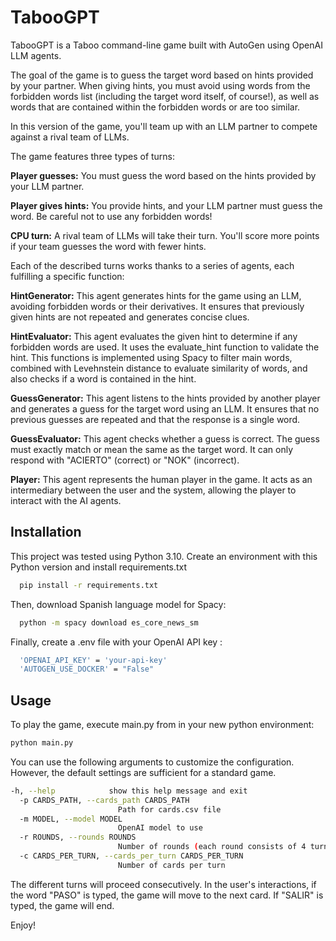 # TabooGPT
TabooGPT is a Taboo command-line game built with AutoGen using OpenAI LLM agents.

The goal of the game is to guess the target word based on hints provided by your partner. When giving hints, you must avoid using words from the forbidden words list (including the target word itself, of course!), as well as words that are contained within the forbidden words or are too similar.

In this version of the game, you'll team up with an LLM partner to compete against a rival team of LLMs.

The game features three types of turns:

**Player guesses:** You must guess the word based on the hints provided by your LLM partner.

**Player gives hints:** You provide hints, and your LLM partner must guess the word. Be careful not to use any forbidden words!

**CPU turn:** A rival team of LLMs will take their turn.
You'll score more points if your team guesses the word with fewer hints.

Each of the described turns works thanks to a series of agents, each fulfilling a specific function:

**HintGenerator:**
This agent generates hints for the game using an LLM, avoiding forbidden words or their derivatives. It ensures that previously given hints are not repeated and generates concise clues.

**HintEvaluator:**
This agent evaluates the given hint to determine if any forbidden words are used. It uses the evaluate_hint function to validate the hint. This functions is implemented using Spacy to filter main words, combined with Levehnstein distance to evaluate similarity of words, and also checks if a word is contained in the hint.

**GuessGenerator:**
This agent listens to the hints provided by another player and generates a guess for the target word using an LLM. It ensures that no previous guesses are repeated and that the response is a single word.

**GuessEvaluator:**
This agent checks whether a guess is correct. The guess must exactly match or mean the same as the target word. It can only respond with "ACIERTO" (correct) or "NOK" (incorrect).

**Player:**
This agent represents the human player in the game. It acts as an intermediary between the user and the system, allowing the player to interact with the AI agents.





## Installation

This project was tested using Python 3.10. Create an environment with this Python version and install requirements.txt

```bash
  pip install -r requirements.txt
```

Then, download Spanish language model for Spacy:

```bash
  python -m spacy download es_core_news_sm 
```

Finally, create a .env file with your OpenAI API key : 

```bash
  'OPENAI_API_KEY' = 'your-api-key'
  'AUTOGEN_USE_DOCKER' = "False"
```

## Usage
To play the game, execute main.py from in your new python environment:
```bash
python main.py
```
You can use the following arguments to customize the configuration. However, the default settings are sufficient for a standard game.
```bash
-h, --help            show this help message and exit
  -p CARDS_PATH, --cards_path CARDS_PATH
                        Path for cards.csv file
  -m MODEL, --model MODEL
                        OpenAI model to use
  -r ROUNDS, --rounds ROUNDS
                        Number of rounds (each round consists of 4 turns: 2 by the player and 2 by the CPU)
  -c CARDS_PER_TURN, --cards_per_turn CARDS_PER_TURN
                        Number of cards per turn 
```

The different turns will proceed consecutively. In the user's interactions, if the word "PASO" is typed, the game will move to the next card. If "SALIR" is typed, the game will end.

Enjoy!